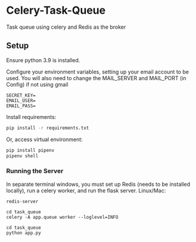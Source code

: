 # Celery-Task-Queue
Task queue using celery and Redis as the broker

## Setup
Ensure python 3.9 is installed.

Configure your environment variables, setting up your email account to be used. You will also need to change the MAIL_SERVER and MAIL_PORT (in Config) if not using gmail
```
SECRET_KEY=
EMAIL_USER=
EMAIL_PASS=
```

Install requirements:
```bash
pip install -r requirements.txt
```

Or, access virtual environment:
```bash
pip install pipenv
pipenv shell
```

### Running the Server
In separate terminal windows, you must set up Redis (needs to be installed locally), run a celery worker, and run the flask server.
Linux/Mac:
```
redis-server
```

```
cd task_queue
celery -A app.queue worker --loglevel=INFO
```

```
cd task_queue
python app.py
```
